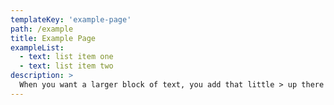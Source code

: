 ```yaml
---
templateKey: 'example-page'
path: /example
title: Example Page
exampleList:
  - text: list item one
  - text: list item two
description: >
  When you want a larger block of text, you add that little > up there and it allows you to kinda type a large block
---
```


